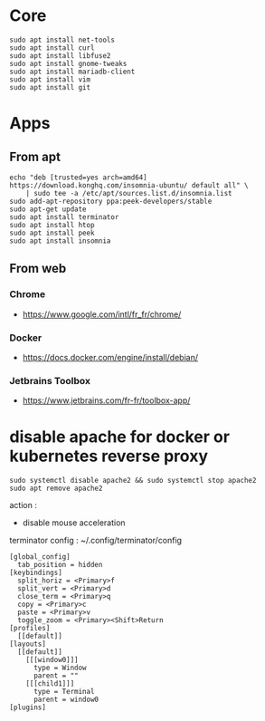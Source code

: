 # Core
```shell
sudo apt install net-tools
sudo apt install curl
sudo apt install libfuse2
sudo apt install gnome-tweaks
sudo apt install mariadb-client
sudo apt install vim
sudo apt install git
```

# Apps

## From apt

```shell
echo "deb [trusted=yes arch=amd64] https://download.konghq.com/insomnia-ubuntu/ default all" \
    | sudo tee -a /etc/apt/sources.list.d/insomnia.list
sudo add-apt-repository ppa:peek-developers/stable
sudo apt-get update
sudo apt install terminator
sudo apt install htop
sudo apt install peek
sudo apt install insomnia
```

## From web

### Chrome
- https://www.google.com/intl/fr_fr/chrome/

### Docker
- https://docs.docker.com/engine/install/debian/

### Jetbrains Toolbox
- https://www.jetbrains.com/fr-fr/toolbox-app/

# disable apache for docker or kubernetes reverse proxy
```shell
sudo systemctl disable apache2 && sudo systemctl stop apache2
sudo apt remove apache2
```

action :
- disable mouse acceleration



terminator config :
~/.config/terminator/config
```
[global_config]
  tab_position = hidden
[keybindings]
  split_horiz = <Primary>f
  split_vert = <Primary>d
  close_term = <Primary>q
  copy = <Primary>c
  paste = <Primary>v
  toggle_zoom = <Primary><Shift>Return
[profiles]
  [[default]]
[layouts]
  [[default]]
    [[[window0]]]
      type = Window
      parent = ""
    [[[child1]]]
      type = Terminal
      parent = window0
[plugins]
```
